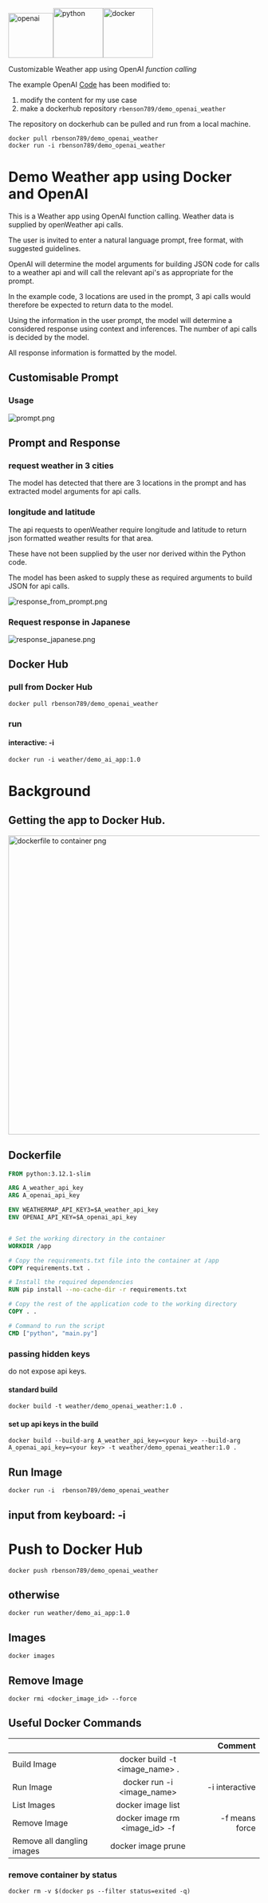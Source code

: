 

<img src="openai2.png" alt="openai" width="90"/><img src="https://github.com/devicons/devicon/raw/master/icons/python/python-original.svg" alt="python" width="100"/><img src="https://github.com/devicons/devicon/raw/master/icons/docker/docker-original.svg" alt="docker" width="100"/>  



Customizable Weather app using OpenAI _function calling_



The example OpenAI [Code](https://cookbook.openai.com/examples/how_to_call_functions_with_chat_models) has been modified to:

1. modify the content for my use case
2. make a dockerhub repository `rbenson789/demo_openai_weather`

The repository on dockerhub can be pulled and run from a local machine.

```console
docker pull rbenson789/demo_openai_weather
docker run -i rbenson789/demo_openai_weather
```

# Demo Weather app using Docker and OpenAI

This is a Weather app using OpenAI function calling. Weather data is supplied by openWeather api calls.

The user is invited to enter a natural language prompt, free format, with suggested guidelines.

OpenAI will determine the model arguments for building JSON code for calls to a weather api and will call the relevant api's as appropriate for the prompt.

In the example code, 3 locations are used in the prompt, 3 api calls would therefore be expected to return data to the model.

Using the information in the user prompt, the model will determine a considered response using context and inferences. The number of api calls is decided by the model.

All response information is formatted by the model.

## Customisable Prompt
### Usage

![prompt.png](prompt.png)

## Prompt and Response


### request weather in 3 cities

The model has detected that there are 3 locations in the prompt and has extracted model arguments for api calls.

### longitude and latitude 
The api requests to openWeather require longitude and latitude to return json formatted weather results for that area. 

These have not been supplied by the user nor derived within the Python code. 

The model has been asked to supply these as required arguments to build JSON for api calls.

![response_from_prompt.png](response_from_prompt.png)

### Request response in Japanese 
![response_japanese.png](response_japanese.png)

## Docker Hub 

### pull from Docker Hub

`docker pull rbenson789/demo_openai_weather`

### run
#### interactive: -i

`docker run -i weather/demo_ai_app:1.0`


# Background

## Getting the app to Docker Hub.

<img src="dockerfile_container.png" alt="dockerfile to container png" width="600"/>

## Dockerfile

```Dockerfile 
FROM python:3.12.1-slim

ARG A_weather_api_key
ARG A_openai_api_key

ENV WEATHERMAP_API_KEY3=$A_weather_api_key
ENV OPENAI_API_KEY=$A_openai_api_key


# Set the working directory in the container
WORKDIR /app

# Copy the requirements.txt file into the container at /app
COPY requirements.txt .

# Install the required dependencies
RUN pip install --no-cache-dir -r requirements.txt

# Copy the rest of the application code to the working directory
COPY . .

# Command to run the script
CMD ["python", "main.py"]
```

### passing hidden keys

do not expose api keys. 

#### standard build 

`docker build -t weather/demo_openai_weather:1.0 .`

#### set up api keys in the build

`docker build --build-arg A_weather_api_key=<your key> --build-arg A_openai_api_key=<your key> -t weather/demo_openai_weather:1.0 .`



## Run Image

`docker run -i  rbenson789/demo_openai_weather`

## input from keyboard:   -i


# Push to Docker Hub

`docker push rbenson789/demo_openai_weather`







## otherwise
`docker run weather/demo_ai_app:1.0`

## Images

`docker images`

## Remove Image

`docker rmi <docker_image_id> --force`

## Useful Docker Commands

|                            |                                |        Comment |
|----------------------------|:------------------------------:|---------------:|
| Build Image                | docker build -t <image_name> . |                |
| Run Image                  |   docker run -i <image_name>   | -i interactive |
| List Images                |       docker image list        |                |
| Remove Image               | docker image rm <image_id> -f  | -f means force |
| Remove all dangling images |       docker image prune       |                |


### remove container by status


`docker rm -v $(docker ps --filter status=exited -q)`




